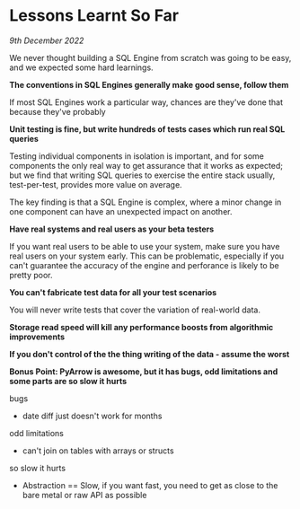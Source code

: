 # Lessons Learnt So Far

_9th December 2022_

We never thought building a SQL Engine from scratch was going to be easy, and we expected some hard learnings.


**The conventions in SQL Engines generally make good sense, follow them**

If most SQL Engines work a particular way, chances are they've done that because they've probably 




**Unit testing is fine, but write hundreds of tests cases which run real SQL queries**

Testing individual components in isolation is important, and for some components the only real way to get assurance that it works as expected; but we find that writing SQL queries to exercise the entire stack usually, test-per-test, provides more value on average.

The key finding is that a SQL Engine is complex, where a minor change in one component can have an unexpected impact on another.

**Have real systems and real users as your beta testers**

If you want real users to be able to use your system, make sure you have real users on your system early. This can be problematic, especially if you can't guarantee the accuracy of the engine and perforance is likely to be pretty poor.

**You can't fabricate test data for all your test scenarios**

You will never write tests that cover the variation of real-world data.



**Storage read speed will kill any performance boosts from algorithmic improvements**


**If you don't control of the the thing writing of the data - assume the worst**




**Bonus Point: PyArrow is awesome, but it has bugs, odd limitations and some parts are so slow it hurts**

bugs
- date diff just doesn't work for months

odd limitations
- can't join on tables with arrays or structs

so slow it hurts
- Abstraction == Slow, if you want fast, you need to get as close to the bare metal or raw API as possible